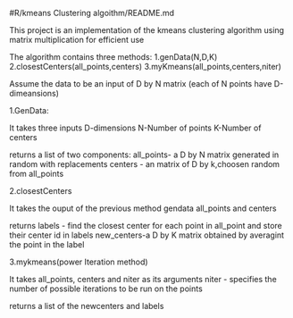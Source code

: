 #R/kmeans Clustering algoithm/README.md

This project is an implementation of the kmeans clustering algorithm using matrix multiplication for efficient use

The algorithm contains three methods:
1.genData(N,D,K)
2.closestCenters(all_points,centers)
3.myKmeans(all_points,centers,niter)

Assume the data to be an input of D by N matrix (each of N points have D-dimeansions)

1.GenData:

It takes three inputs 
D-dimensions
N-Number of points
K-Number of centers

returns a list of two components:
all_points- a D by N matrix generated in random with replacements
centers   - an matrix of  D by k,choosen random from all_points

2.closestCenters

It takes the ouput of the previous method gendata
all_points and centers

returns
labels - find the closest center for each point in all_point and store their center id in labels
new_centers-a D by K matrix obtained by averagint the point in the label   

3.mykmeans(power Iteration method)

It takes all_points, centers and niter as its arguments
niter - specifies the number of possible iterations to be run on the points

returns a list of the newcenters and labels
